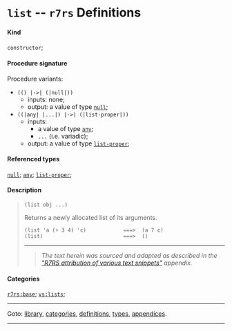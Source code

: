

<a id='definition__r7rs__list'></a>

# `list` -- `r7rs` Definitions


#### Kind

`constructor`;


#### Procedure signature

Procedure variants:
 * `(() |->| (|null|))`
   * inputs: none;
   * output: a value of type [`null`](../../r7rs/types/null.md#type__r7rs__null);
 * `((|any| |...|) |->| (|list-proper|))`
   * inputs:
     * a value of type [`any`](../../r7rs/types/any.md#type__r7rs__any);
     * `...` (i.e. variadic);
   * output: a value of type [`list-proper`](../../r7rs/types/list-proper.md#type__r7rs__list-proper);


#### Referenced types

[`null`](../../r7rs/types/null.md#type__r7rs__null);
[`any`](../../r7rs/types/any.md#type__r7rs__any);
[`list-proper`](../../r7rs/types/list-proper.md#type__r7rs__list-proper);


#### Description

> ````
> (list obj ...)
> ````
> 
> 
> Returns a newly allocated list of its arguments.
> 
> ````
> (list 'a (+ 3 4) 'c)            ===>  (a 7 c)
> (list)                          ===>  ()
> ````
> 
> 
> ----
> > *The text herein was sourced and adapted as described in the ["R7RS attribution of various text snippets"](../../r7rs/appendices/attribution.md#appendix__r7rs__attribution) appendix.*


#### Categories

[`r7rs:base`](../../r7rs/categories/r7rs_3a_base.md#category__r7rs__r7rs_3a_base);
[`vs:lists`](../../r7rs/categories/vs_3a_lists.md#category__r7rs__vs_3a_lists);

----

Goto: [library](../../r7rs/_index.md#library__r7rs), [categories](../../r7rs/categories/_index.md#toc__r7rs__categories), [definitions](../../r7rs/definitions/_index.md#toc__r7rs__definitions), [types](../../r7rs/types/_index.md#toc__r7rs__types), [appendices](../../r7rs/appendices/_index.md#toc__r7rs__appendices).

----

